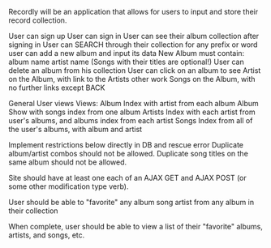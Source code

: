 Recordly will be an application that allows for users to input and store their record collection.

User can sign up
User can sign in
User can see their album collection after signing in
User can SEARCH through their collection for any prefix or word
user can add a new album and input its data
  New Album must contain: 
  album name
  artist name (Songs with their titles are optional!)
User can delete an album from his collection
User can click on an album to see 
  Artist on the Album, with link to the Artists other work
  Songs on the Album, with no further links except BACK

General User views
Views:
  Album Index with artist from each album
  Album Show with songs index from one album
  Artists Index with each artist from user's albums, 
    and albums index from each artist
  Songs Index from all of the user's albums, with album and artist

Implement restrictions below directly in DB and rescue error
  Duplicate album/artist combos should not be allowed.
  Duplicate song titles on the same album should not be allowed. 

Site should have at least one each of 
  an AJAX GET 
  and AJAX POST (or some other modification type verb).

User should be able to "favorite" any 
  album
  song
  artist
from any album in their collection 

When complete, user should be able to view 
a list of their "favorite" albums, artists, and songs, etc.